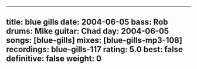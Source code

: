 
---
title: blue gills
date: 2004-06-05
bass:	Rob
drums:	Mike
guitar:	Chad
day: 2004-06-05
songs: [blue-gills]
mixes: [blue-gills-mp3-108]
recordings: blue-gills-117
rating: 5.0
best: false
definitive: false
weight: 0
---
